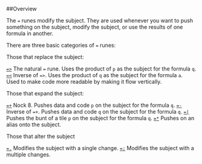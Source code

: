 ##Overview

The `=` runes modify the subject. They are used whenever you want to push something on the subject, modify the subject, or use the results of one formula in another.

There are three basic categories of `=` runes:

Those that replace the subject:

[`=>`]()  The natural `=` rune. Uses the product of `p` as the subject for the formula `q`.
[`=<`]()  Inverse of `=>`. Uses the product of `q` as the subject for the formula `a`. Used to make code more readable by making it flow vertically.

Those that expand the subject:

[`=+`]()  Nock 8. Pushes data and code `p` on the subject for the formula `q`.
[`=-`]()  Inverse of `=+`. Pushes data and code `q` on the subject for the formula `q`.
[`=|`]()  Pushes the bunt of a tile `p` on the subject for the formula `q`.
[`=*`]()  Pushes on an alias onto the subject.

Those that alter the subject

[`=.`]()  Modifies the subject with a single change.
[`=:`]()  Modifies the subject with a multiple changes.
